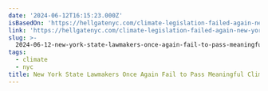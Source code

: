 ```yaml
---
date: '2024-06-12T16:15:23.000Z'
isBasedOn: 'https://hellgatenyc.com/climate-legislation-failed-again-new-york-2024'
link: 'https://hellgatenyc.com/climate-legislation-failed-again-new-york-2024'
slug: >-
  2024-06-12-new-york-state-lawmakers-once-again-fail-to-pass-meaningful-climate-legisla
tags:
  - climate
  - nyc
title: New York State Lawmakers Once Again Fail to Pass Meaningful Climate Legisla
---
```

 
